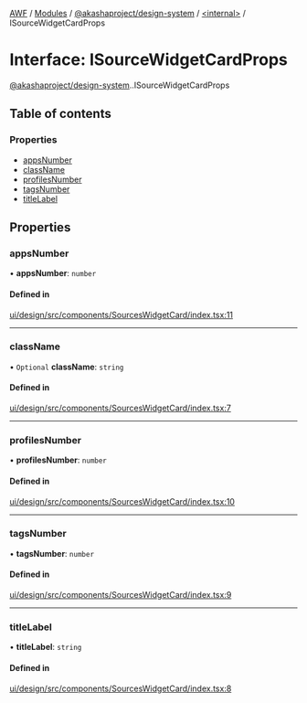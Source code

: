 [AWF](../README.md) / [Modules](../modules.md) / [@akashaproject/design-system](../modules/akashaproject_design_system.md) / [<internal\>](../modules/akashaproject_design_system._internal_.md) / ISourceWidgetCardProps

# Interface: ISourceWidgetCardProps

[@akashaproject/design-system](../modules/akashaproject_design_system.md).[<internal>](../modules/akashaproject_design_system._internal_.md).ISourceWidgetCardProps

## Table of contents

### Properties

- [appsNumber](akashaproject_design_system._internal_.ISourceWidgetCardProps.md#appsnumber)
- [className](akashaproject_design_system._internal_.ISourceWidgetCardProps.md#classname)
- [profilesNumber](akashaproject_design_system._internal_.ISourceWidgetCardProps.md#profilesnumber)
- [tagsNumber](akashaproject_design_system._internal_.ISourceWidgetCardProps.md#tagsnumber)
- [titleLabel](akashaproject_design_system._internal_.ISourceWidgetCardProps.md#titlelabel)

## Properties

### appsNumber

• **appsNumber**: `number`

#### Defined in

[ui/design/src/components/SourcesWidgetCard/index.tsx:11](https://github.com/AKASHAorg/akasha-world-framework/blob/d81a7246/ui/design/src/components/SourcesWidgetCard/index.tsx#L11)

___

### className

• `Optional` **className**: `string`

#### Defined in

[ui/design/src/components/SourcesWidgetCard/index.tsx:7](https://github.com/AKASHAorg/akasha-world-framework/blob/d81a7246/ui/design/src/components/SourcesWidgetCard/index.tsx#L7)

___

### profilesNumber

• **profilesNumber**: `number`

#### Defined in

[ui/design/src/components/SourcesWidgetCard/index.tsx:10](https://github.com/AKASHAorg/akasha-world-framework/blob/d81a7246/ui/design/src/components/SourcesWidgetCard/index.tsx#L10)

___

### tagsNumber

• **tagsNumber**: `number`

#### Defined in

[ui/design/src/components/SourcesWidgetCard/index.tsx:9](https://github.com/AKASHAorg/akasha-world-framework/blob/d81a7246/ui/design/src/components/SourcesWidgetCard/index.tsx#L9)

___

### titleLabel

• **titleLabel**: `string`

#### Defined in

[ui/design/src/components/SourcesWidgetCard/index.tsx:8](https://github.com/AKASHAorg/akasha-world-framework/blob/d81a7246/ui/design/src/components/SourcesWidgetCard/index.tsx#L8)
